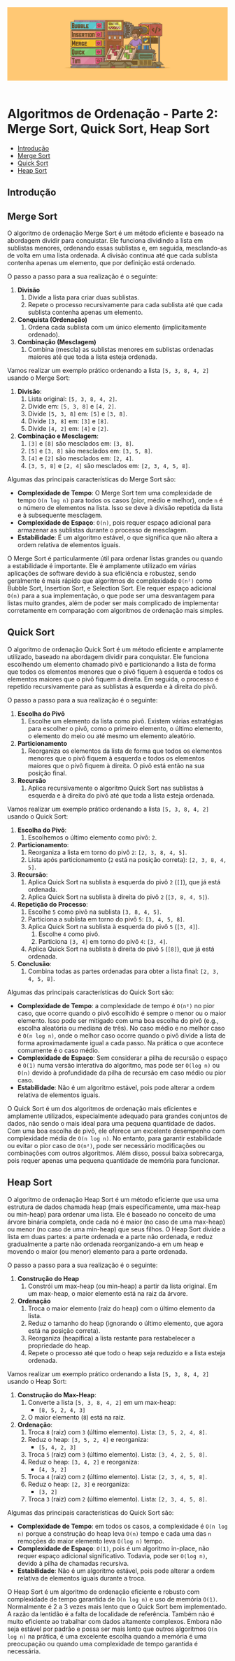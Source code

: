 <div align="center">
  <a href="https://github.com/joseferreira-dev/my-study-notes/tree/main/algoritmos-busca-ordenacao"><img src="../../banner-bo.png"></a>
</div>
<br>

# Algoritmos de Ordenação - Parte 2: Merge Sort, Quick Sort, Heap Sort

- [Introdução](#introdução)
- [Merge Sort](#merge-sort)
- [Quick Sort](#quick-sort)
- [Heap Sort](#heap-sort)

## Introdução



## Merge Sort

O algoritmo de ordenação Merge Sort é um método eficiente e baseado na abordagem dividir para conquistar. Ele funciona dividindo a lista em sublistas menores, ordenando essas sublistas e, em seguida, mesclando-as de volta em uma lista ordenada. A divisão continua até que cada sublista contenha apenas um elemento, que por definição está ordenado.

O passo a passo para a sua realização é o seguinte:

1. **Divisão**
   1. Divide a lista para criar duas sublistas.
   2. Repete o processo recursivamente para cada sublista até que cada sublista contenha apenas um elemento.
2. **Conquista (Ordenação)**
   1. Ordena cada sublista com um único elemento (implicitamente ordenado).
3. **Combinação (Mesclagem)**
   1. Combina (mescla) as sublistas menores em sublistas ordenadas maiores até que toda a lista esteja ordenada.

Vamos realizar um exemplo prático ordenando a lista `[5, 3, 8, 4, 2]` usando o Merge Sort:

1. **Divisão**:
   1. Lista original: `[5, 3, 8, 4, 2]`.
   2. Divide em: `[5, 3, 8]` e `[4, 2]`.
   3. Divide `[5, 3, 8]` em: `[5]` e `[3, 8]`.
   4. Divide `[3, 8]` em: `[3]` e `[8]`.
   5. Divide `[4, 2]` em: `[4]` e `[2]`.
2. **Combinação e Mesclagem**:
   1. `[3]` e `[8]` são mesclados em: `[3, 8]`.
   2. `[5]` e `[3, 8]` são mesclados em: `[3, 5, 8]`.
   3. `[4]` e `[2]` são mesclados em: `[2, 4]`.
   4. `[3, 5, 8]` e `[2, 4]` são mesclados em: `[2, 3, 4, 5, 8]`.

Algumas das principais características do Merge Sort são:

- **Complexidade de Tempo**: O Merge Sort tem uma complexidade de tempo `O(n log n)` para todos os casos (pior, médio e melhor), onde `n` é o número de elementos na lista. Isso se deve à divisão repetida da lista e à subsequente mesclagem.
- **Complexidade de Espaço**: `O(n)`, pois requer espaço adicional para armazenar as sublistas durante o processo de mesclagem.
- **Estabilidade**: É um algoritmo estável, o que significa que não altera a ordem relativa de elementos iguais.

O Merge Sort é particularmente útil para ordenar listas grandes ou quando a estabilidade é importante. Ele é amplamente utilizado em várias aplicações de software devido à sua eficiência e robustez, sendo geralmente é mais rápido que algoritmos de complexidade `O(n²)` como Bubble Sort, Insertion Sort, e Selection Sort. Ele requer espaço adicional `O(n)` para a sua implementação, o que pode ser uma desvantagem para listas muito grandes, além de poder ser mais complicado de implementar corretamente em comparação com algoritmos de ordenação mais simples.

## Quick Sort

O algoritmo de ordenação Quick Sort é um método eficiente e amplamente utilizado, baseado na abordagem dividir para conquistar. Ele funciona escolhendo um elemento chamado pivô e particionando a lista de forma que todos os elementos menores que o pivô fiquem à esquerda e todos os elementos maiores que o pivô fiquem à direita. Em seguida, o processo é repetido recursivamente para as sublistas à esquerda e à direita do pivô. 

O passo a passo para a sua realização é o seguinte:

1. **Escolha do Pivô**
   1. Escolhe um elemento da lista como pivô. Existem várias estratégias para escolher o pivô, como o primeiro elemento, o último elemento, o elemento do meio ou até mesmo um elemento aleatório.
2. **Particionamento**
   1. Reorganiza os elementos da lista de forma que todos os elementos menores que o pivô fiquem à esquerda e todos os elementos maiores que o pivô fiquem à direita. O pivô está então na sua posição final.
3. **Recursão**
   1. Aplica recursivamente o algoritmo Quick Sort nas sublistas à esquerda e à direita do pivô até que toda a lista esteja ordenada.

Vamos realizar um exemplo prático ordenando a lista `[5, 3, 8, 4, 2]` usando o Quick Sort:

1. **Escolha do Pivô**:
   1. Escolhemos o último elemento como pivô: `2`.
2. **Particionamento**:
   1. Reorganiza a lista em torno do pivô `2`: `[2, 3, 8, 4, 5]`.
   2. Lista após particionamento (`2` está na posição correta): `[2, 3, 8, 4, 5]`.
3. **Recursão**:
   1. Aplica Quick Sort na sublista à esquerda do pivô `2` (`[]`), que já está ordenada.
   2. Aplica Quick Sort na sublista à direita do pivô `2` (`[3, 8, 4, 5]`).
4. **Repetição do Processo**:
   1. Escolhe `5` como pivô na sublista `[3, 8, 4, 5]`.
   2. Particiona a sublista em torno do pivô `5`: `[3, 4, 5, 8]`.
   3. Aplica Quick Sort na sublista à esquerda do pivô `5` (`[3, 4]`).
      1. Escolhe `4` como pivô.
      2. Particiona `[3, 4]` em torno do pivô `4`: `[3, 4]`.
   4. Aplica Quick Sort na sublista à direita do pivô `5` (`[8]`), que já está ordenada.
5. **Conclusão**:
   1. Combina todas as partes ordenadas para obter a lista final: `[2, 3, 4, 5, 8]`.

Algumas das principais características do Quick Sort são:

- **Complexidade de Tempo**: a complexidade de tempo é `O(n²)` no pior caso, que ocorre quando o pivô escolhido é sempre o menor ou o maior elemento. Isso pode ser mitigado com uma boa escolha do pivô (e.g., escolha aleatória ou mediana de três). No caso médio e no melhor caso é `O(n log n)`, onde o melhor caso ocorre quando o pivô divide a lista de forma aproximadamente igual a cada passo. Na prática o que acontece comumente é o caso médio.
- **Complexidade de Espaço**: Sem considerar a pilha de recursão o espaço é `O(1)` numa versão interativa do algoritmo, mas pode ser `O(log n)` ou `O(n)` devido à profundidade da pilha de recursão em caso médio ou pior caso.
- **Estabilidade**: Não é um algoritmo estável, pois pode alterar a ordem relativa de elementos iguais.

O Quick Sort é um dos algoritmos de ordenação mais eficientes e amplamente utilizados, especialmente adequado para grandes conjuntos de dados, não sendo o mais ideal para uma pequena quantidade de dados. Com uma boa escolha de pivô, ele oferece um excelente desempenho com complexidade média de `O(n log n)`. No entanto, para garantir estabilidade ou evitar o pior caso de `O(n²)`, pode ser necessário modificações ou combinações com outros algoritmos. Além disso, possui baixa sobrecarga, pois requer apenas uma pequena quantidade de memória para funcionar.

## Heap Sort

O algoritmo de ordenação Heap Sort é um método eficiente que usa uma estrutura de dados chamada heap (mais especificamente, uma max-heap ou min-heap) para ordenar uma lista. Ele é baseado no conceito de uma árvore binária completa, onde cada nó é maior (no caso de uma max-heap) ou menor (no caso de uma min-heap) que seus filhos. O Heap Sort divide a lista em duas partes: a parte ordenada e a parte não ordenada, e reduz gradualmente a parte não ordenada reorganizando-a em um heap e movendo o maior (ou menor) elemento para a parte ordenada.

O passo a passo para a sua realização é o seguinte:

1. **Construção do Heap**
   1. Constrói um max-heap (ou min-heap) a partir da lista original. Em um max-heap, o maior elemento está na raiz da árvore.
2. **Ordenação**
   1. Troca o maior elemento (raiz do heap) com o último elemento da lista.
   2. Reduz o tamanho do heap (ignorando o último elemento, que agora está na posição correta).
   3. Reorganiza (heapifica) a lista restante para restabelecer a propriedade do heap.
   4. Repete o processo até que todo o heap seja reduzido e a lista esteja ordenada.

Vamos realizar um exemplo prático ordenando a lista `[5, 3, 8, 4, 2]` usando o Heap Sort:

1. **Construção do Max-Heap**:
   1. Converte a lista `[5, 3, 8, 4, 2]` em um max-heap:
      - `[8, 5, 2, 4, 3]`
   2. O maior elemento (`8`) está na raiz.
2. **Ordenação**:
   1. Troca `8` (raiz) com `3` (último elemento). Lista: `[3, 5, 2, 4, 8]`.
   2. Reduz o heap: `[3, 5, 2, 4]` e reorganiza:
      - `[5, 4, 2, 3]`
   3. Troca `5` (raiz) com `3` (último elemento). Lista: `[3, 4, 2, 5, 8]`.
   4. Reduz o heap: `[3, 4, 2]` e reorganiza:
      - `[4, 3, 2]`
   5. Troca `4` (raiz) com `2` (último elemento). Lista: `[2, 3, 4, 5, 8]`.
   6. Reduz o heap: `[2, 3]` e reorganiza:
      - `[3, 2]`
   7. Troca `3` (raiz) com `2` (último elemento). Lista: `[2, 3, 4, 5, 8]`.

Algumas das principais características do Quick Sort são:

- **Complexidade de Tempo**: em todos os casos, a complexidade é `O(n log n)` porque a construção do heap leva `O(n)` tempo e cada uma das `n` remoções do maior elemento leva `O(log n)` tempo.
- **Complexidade de Espaço**: `O(1)`, pois é um algoritmo in-place, não requer espaço adicional significativo. Todavia, pode ser `O(log n)`, devido à pilha de chamadas recursiva.
- **Estabilidade**: Não é um algoritmo estável, pois pode alterar a ordem relativa de elementos iguais durante a troca.

O Heap Sort é um algoritmo de ordenação eficiente e robusto com complexidade de tempo garantida de `O(n log n)` e uso de memória `O(1)`. Normalmente é 2 a 3 vezes mais lento que o Quick Sort bem implementado. A razão da lentidão é a falta de localidade de referência. Também não é muito eficiente ao trabalhar com dados altamente complexos. Embora não seja estável por padrão e possa ser mais lento que outros algoritmos `O(n log n)` na prática, é uma excelente escolha quando a memória é uma preocupação ou quando uma complexidade de tempo garantida é necessária.
